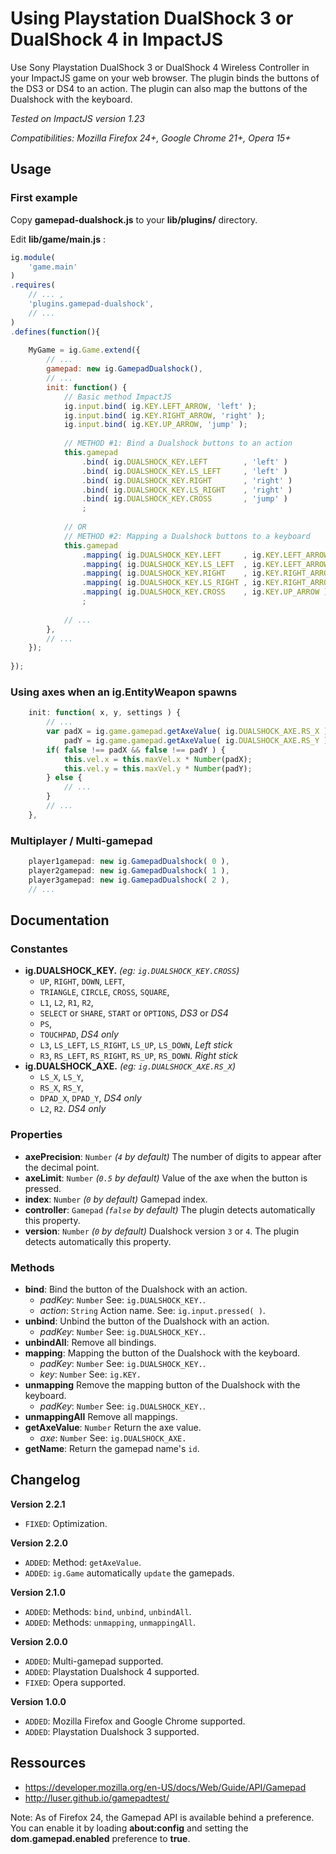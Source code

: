 # Using Playstation DualShock 3 or DualShock 4 in ImpactJS

Use Sony Playstation DualShock 3 or DualShock 4 Wireless Controller in your ImpactJS game on your web browser.
The plugin binds the buttons of the DS3 or DS4 to an action.
The plugin can also map the buttons of the Dualshock with the keyboard.

*Tested on ImpactJS version 1.23*

*Compatibilities: Mozilla Firefox 24+, Google Chrome 21+, Opera 15+*

## Usage

### First example
Copy **gamepad-dualshock.js** to your **lib/plugins/** directory.

Edit **lib/game/main.js** :
```javascript
ig.module( 
	'game.main'
)
.requires(
	// ... ,
	'plugins.gamepad-dualshock',
	// ...
)
.defines(function(){
	
	MyGame = ig.Game.extend({
		// ...
		gamepad: new ig.GamepadDualshock(),
		// ...
		init: function() {
			// Basic method ImpactJS
			ig.input.bind( ig.KEY.LEFT_ARROW, 'left' );
			ig.input.bind( ig.KEY.RIGHT_ARROW, 'right' );
			ig.input.bind( ig.KEY.UP_ARROW, 'jump' );
			
			// METHOD #1: Bind a Dualshock buttons to an action
			this.gamepad
				.bind( ig.DUALSHOCK_KEY.LEFT		, 'left' )
				.bind( ig.DUALSHOCK_KEY.LS_LEFT		, 'left' )
				.bind( ig.DUALSHOCK_KEY.RIGHT		, 'right' )
				.bind( ig.DUALSHOCK_KEY.LS_RIGHT	, 'right' )
				.bind( ig.DUALSHOCK_KEY.CROSS		, 'jump' )
				;
			
			// OR
			// METHOD #2: Mapping a Dualshock buttons to a keyboard
			this.gamepad
				.mapping( ig.DUALSHOCK_KEY.LEFT		, ig.KEY.LEFT_ARROW )
				.mapping( ig.DUALSHOCK_KEY.LS_LEFT	, ig.KEY.LEFT_ARROW )
				.mapping( ig.DUALSHOCK_KEY.RIGHT	, ig.KEY.RIGHT_ARROW )
				.mapping( ig.DUALSHOCK_KEY.LS_RIGHT	, ig.KEY.RIGHT_ARROW )
				.mapping( ig.DUALSHOCK_KEY.CROSS	, ig.KEY.UP_ARROW )
				;
			
			// ...
		},
		// ...
	});
	
});
```


### Using axes when an ig.EntityWeapon spawns
```javascript
	init: function( x, y, settings ) {
		// ...
		var padX = ig.game.gamepad.getAxeValue( ig.DUALSHOCK_AXE.RS_X ),
		    padY = ig.game.gamepad.getAxeValue( ig.DUALSHOCK_AXE.RS_Y );
		if( false !== padX && false !== padY ) {
			this.vel.x = this.maxVel.x * Number(padX);
			this.vel.y = this.maxVel.y * Number(padY);
		} else {
			// ...
		}
		// ...
	},
```


### Multiplayer / Multi-gamepad
```javascript
	player1gamepad: new ig.GamepadDualshock( 0 ),
	player2gamepad: new ig.GamepadDualshock( 1 ),
	player3gamepad: new ig.GamepadDualshock( 2 ),
	// ...
```

## Documentation

### Constantes
* **ig.DUALSHOCK_KEY.** *(eg: `ig.DUALSHOCK_KEY.CROSS`)*
	* `UP`, `RIGHT`, `DOWN`, `LEFT`,
	* `TRIANGLE`, `CIRCLE`, `CROSS`, `SQUARE`,
	* `L1`, `L2`, `R1`, `R2`,
	* `SELECT` or `SHARE`, `START` or `OPTIONS`, *DS3* or *DS4*
	* `PS`,
	* `TOUCHPAD`, *DS4 only*
	* `L3`, `LS_LEFT`, `LS_RIGHT`, `LS_UP`, `LS_DOWN`, *Left stick*
	* `R3`, `RS_LEFT`, `RS_RIGHT`, `RS_UP`, `RS_DOWN`. *Right stick*
* **ig.DUALSHOCK_AXE.** *(eg: `ig.DUALSHOCK_AXE.RS_X`)*
	* `LS_X`, `LS_Y`,
	* `RS_X`, `RS_Y`,
	* `DPAD_X`, `DPAD_Y`, *DS4 only*
	* `L2`, `R2`. *DS4 only*

### Properties
* **axePrecision**: `Number` *(`4` by default)* The number of digits to appear after the decimal point.
* **axeLimit**: `Number` *(`0.5` by default)* Value of the axe when the button is pressed.
* **index**: `Number` *(`0` by default)* Gamepad index.
* **controller**: `Gamepad` *(`false` by default)* The plugin detects automatically this property.
* **version**: `Number` *(`0` by default)* Dualshock version `3` or `4`. The plugin detects automatically this property.

### Methods
* **bind**: Bind the button of the Dualshock with an action.
	* *padKey*: `Number` See: `ig.DUALSHOCK_KEY.`.
	* *action*: `String` Action name. See: `ig.input.pressed( )`.
* **unbind**: Unbind the button of the Dualshock with an action.
	* *padKey*: `Number` See: `ig.DUALSHOCK_KEY.`.
* **unbindAll**: Remove all bindings.
* **mapping**: Mapping the button of the Dualshock with the keyboard.
	* *padKey*: `Number` See: `ig.DUALSHOCK_KEY.`.
	* *key*: `Number` See: `ig.KEY.`
* **unmapping** Remove the mapping button of the Dualshock with the keyboard.
	* *padKey*: `Number` See: `ig.DUALSHOCK_KEY.`.
* **unmappingAll** Remove all mappings.
* **getAxeValue**: `Number` Return the axe value.
	* *axe*: `Number` See: `ig.DUALSHOCK_AXE.`
* **getName**: Return the gamepad name's `id`.


## Changelog

**Version 2.2.1**
* `FIXED`: Optimization.

**Version 2.2.0**
* `ADDED`: Method: `getAxeValue`.
* `ADDED`: `ig.Game` automatically `update` the gamepads.

**Version 2.1.0**
* `ADDED`: Methods: `bind`, `unbind`, `unbindAll`.
* `ADDED`: Methods: `unmapping`, `unmappingAll`.

**Version 2.0.0**
* `ADDED`: Multi-gamepad supported.
* `ADDED`: Playstation Dualshock 4 supported.
* `FIXED`: Opera supported.

**Version 1.0.0**
* `ADDED`: Mozilla Firefox and Google Chrome supported.
* `ADDED`: Playstation Dualshock 3 supported.



## Ressources
* https://developer.mozilla.org/en-US/docs/Web/Guide/API/Gamepad
* http://luser.github.io/gamepadtest/

Note: As of Firefox 24, the Gamepad API is available behind a preference.
You can enable it by loading **about:config** and setting the **dom.gamepad.enabled** preference to **true**.


